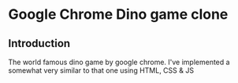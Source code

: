 # Google Chrome Dino game clone

## Introduction
The world famous dino game by google chrome. I've implemented a somewhat very similar to that one using HTML, CSS & JS


